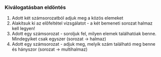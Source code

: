 ### Kiválogatásban eldöntés
1. Adott két számsorozatból adjuk meg a közös elemeket
2. Alakítsuk ki az előfeltétel vizsgálatot - a két bemeneti sorozat halmaz kell legyen!
3. Adott egy számsorozat - soroljuk fel, milyen elemek találhatóak benne. Mindegyiket csak egyszer (sorozat -> halmaz)
4. Adott egy számsorozat - adjuk meg, melyik szám található meg benne és hányszor (sorozat -> multihalmaz)
